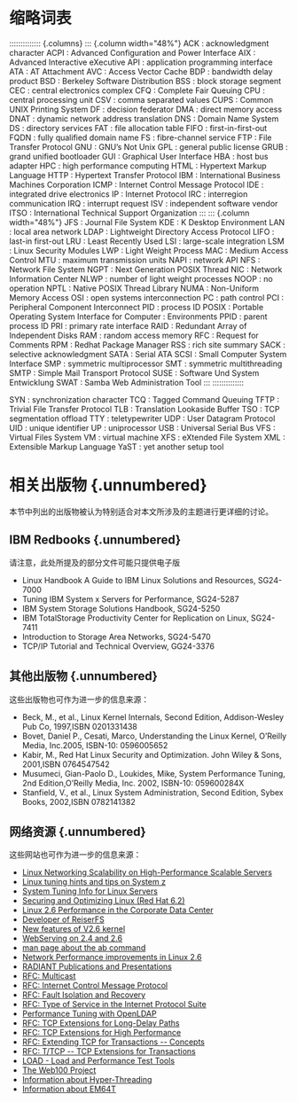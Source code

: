# 缩略词表

:::::::::::::: {.columns}
::: {.column width="48%"}
ACK
:    acknowledgment character
ACPI
:    Advanced Configuration and Power Interface
AIX
:    Advanced Interactive eXecutive
API
:    application programming interface
ATA
:    AT Attachment
AVC
:    Access Vector Cache
BDP
:    bandwidth delay product
BSD
:    Berkeley Software Distribution
BSS
:    block storage segment
CEC
:    central electronics complex
CFQ
:    Complete Fair Queuing
CPU
:    central processing unit
CSV
:    comma separated values
CUPS
:    Common UNIX Printing System
DF
:    decision federator
DMA
:    direct memory access
DNAT
:    dynamic network address translation
DNS
:    Domain Name System
DS
:    directory services
FAT
:    file allocation table
FIFO
:    first-in-first-out
FQDN
:    fully qualified domain name
FS
:    fibre-channel service
FTP
:    File Transfer Protocol
GNU
:    GNU’s Not Unix
GPL
:    general public license
GRUB
:    grand unified bootloader
GUI
:    Graphical User Interface
HBA
:    host bus adapter
HPC
:    high performance computing
HTML
:    Hypertext Markup Language
HTTP
:    Hypertext Transfer Protocol
IBM
:    International Business Machines Corporation
ICMP
:    Internet Control Message Protocol
IDE
:    integrated drive electronics
IP
:    Internet Protocol
IRC
:    interregion communication
IRQ
:    interrupt request
ISV
:    independent software vendor
ITSO
:    International Technical Support Organization
:::
::: {.column width="48%"}
JFS
:    Journal File System
KDE
:    K Desktop Environment
LAN
:    local area network
LDAP
:    Lightweight Directory Access Protocol
LIFO
:    last-in first-out
LRU
:    Least Recently Used
LSI
:    large-scale integration
LSM
:    Linux Security Modules
LWP
:    Light Weight Process
MAC
:    Medium Access Control
MTU
:    maximum transmission units
NAPI
:    network API
NFS
:    Network File System
NGPT
:    Next Generation POSIX Thread
NIC
:    Network Information Center
NLWP
:    number of light weight processes
NOOP
:    no operation
NPTL
:    Native POSIX Thread Library
NUMA
:    Non-Uniform Memory Access
OSI
:    open systems interconnection
PC
:    path control
PCI
:    Peripheral Component Interconnect
PID
:    process ID
POSIX
:    Portable Operating System Interface for
Computer
:    Environments
PPID
:    parent process ID
PRI
:    primary rate interface
RAID
:    Redundant Array of Independent Disks
RAM
:    random access memory
RFC
:    Request for Comments
RPM
:    Redhat Package Manager
RSS
:    rich site summary
SACK
:    selective acknowledgment
SATA
:    Serial ATA
SCSI
:    Small Computer System Interface
SMP
:    symmetric multiprocessor
SMT
:    symmetric multithreading
SMTP
:    Simple Mail Transport Protocol
SUSE
:    Software Und System Entwicklung
SWAT
:    Samba Web Administration Tool
:::
::::::::::::::

SYN
:    synchronization character
TCQ
:    Tagged Command Queuing
TFTP
:    Trivial File Transfer Protocol
TLB
:    Translation Lookaside Buffer
TSO
:    TCP segmentation offload
TTY
:    teletypewriter
UDP
:    User Datagram Protocol
UID
:    unique identifier
UP
:    uniprocessor
USB
:    Universal Serial Bus
VFS
:    Virtual Files System
VM
:    virtual machine
XFS
:    eXtended File System
XML
:    Extensible Markup Language
YaST
:    yet another setup tool

# 相关出版物 {.unnumbered}
本节中列出的出版物被认为特别适合对本文所涉及的主题进行更详细的讨论。

## IBM Redbooks {.unnumbered}
请注意，此处所提及的部分文件可能只提供电子版

- Linux Handbook A Guide to IBM Linux Solutions and Resources, SG24-7000
- Tuning IBM System x Servers for Performance, SG24-5287
- IBM System Storage Solutions Handbook, SG24-5250
- IBM TotalStorage Productivity Center for Replication on Linux, SG24-7411
- Introduction to Storage Area Networks, SG24-5470
- TCP/IP Tutorial and Technical Overview, GG24-3376

## 其他出版物 {.unnumbered}
这些出版物也可作为进一步的信息来源：

- Beck, M., et al., Linux Kernel Internals, Second Edition, Addison-Wesley Pub Co, 1997,ISBN 0201331438
- Bovet, Daniel P., Cesati, Marco, Understanding the Linux Kernel, O’Reilly Media, Inc.2005, ISBN-10: 0596005652
- Kabir, M., Red Hat Linux Security and Optimization. John Wiley & Sons, 2001,ISBN 0764547542
- Musumeci, Gian-Paolo D., Loukides, Mike, System Performance Tuning, 2nd Edition,O’Reilly Media, Inc. 2002, ISBN-10: 059600284X
- Stanfield, V., et al., Linux System Administration, Second Edition, Sybex Books, 2002,ISBN 0782141382

## 网络资源 {.unnumbered}
这些网站也可作为进一步的信息来源：

- [Linux Networking Scalability on High-Performance Scalable Servers](http://www.ibm.com/servers/eserver/xseries/benchmarks/)
- [Linux tuning hints and tips on System z](http://www.ibm.com/developerworks/linux/linux390/perf/index.html)
- [System Tuning Info for Linux Servers](http://people.redhat.com/alikins/system_tuning.html)
- [Securing and Optimizing Linux (Red Hat 6.2) ](http://www.faqs.org/docs/securing/index.html)
- [Linux 2.6 Performance in the Corporate Data Center](http://www.osdl.org/docs/linux_2_6_datacenter_performance.pdf)
- [Developer of ReiserFS](http://www.namesys.com)
- [New features of V2.6 kernel](http://www.infoworld.com/infoworld/article/04/01/30/05FElinux_1.html)
- [WebServing on 2.4 and 2.6](http://www.ibm.com/developerworks/linux/library/l-web26/)
- [man page about the ab command](http://cmpp.linuxforum.net/cman-html/man1/ab.1.html)
- [Network Performance improvements in Linux 2.6](http://developer.osdl.org/shemminger/LWE2005_TCP.pdf)
- [RADIANT Publications and Presentations](http://public.lanl.gov/radiant/pubs.html)
- [RFC: Multicast](http://www.ietf.org/rfc/rfc2365.txt)
- [RFC: Internet Control Message Protocol](http://www.networksorcery.com/enp/RFC/Rfc792.txt)
- [RFC: Fault Isolation and Recovery](http://www.networksorcery.com/enp/RFC/Rfc816.txt)
- [RFC: Type of Service in the Internet Protocol Suite](http://www.networksorcery.com/enp/rfc/rfc1349.txt)
- [Performance Tuning with OpenLDAP](http://www.openldap.org/faq/data/cache/190.html)
- [RFC: TCP Extensions for Long-Delay Paths](http://www.cse.ohio-state.edu/cgi-bin/rfc/rfc1072.html)
- [RFC: TCP Extensions for High Performance](http://www.cse.ohio-state.edu/cgi-bin/rfc/rfc1323.html)
- [RFC: Extending TCP for Transactions -- Concepts](http://www.cse.ohio-state.edu/cgi-bin/rfc/rfc1379.html)
- [RFC: T/TCP -- TCP Extensions for Transactions](http://www.cse.ohio-state.edu/cgi-bin/rfc/rfc1644.html)
- [LOAD - Load and Performance Test Tools](http://www.softwareqatest.com/qatweb1.html)
- [The Web100 Project](http://www.web100.org/)
- [Information about Hyper-Threading](http://www.intel.com/business/bss/products/hyperthreading/server/)
- [Information about EM64T](http://www.intel.com/technology/64bitextensions/)